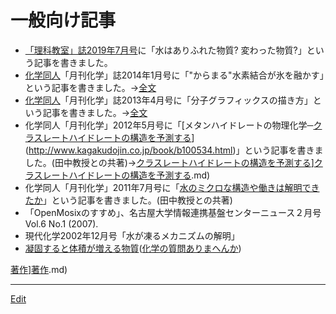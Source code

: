 # 一般向け記事


* [「理科教室」誌2019年7月号](https://www.amazon.co.jp/dp/4780715393)に「水はありふれた物質? 変わった物質?」という記事を書きました。
* [化学同人](http://www.kagakudojin.co.jp/)「月刊化学」誌2014年1月号に「"からまる"水素結合が氷を融かす」という記事を書きました。→[全文](http://www.kagakudojin.co.jp/kagaku/web-kagaku01/c6901/c6901-matsumoto[index](index.md).html)
* [化学同人](http://www.kagakudojin.co.jp/)「月刊化学」誌2013年4月号に「分子グラフィックスの描き方」という記事を書きました。→[全文](http://www.kagakudojin.co.jp/kagaku/web-kagaku03/c6804/c6804-matsumoto[index](index.md).html)
* 化学同人「月刊化学」2012年5月号に「[メタンハイドレートの物理化学─[クラスレートハイドレートの構造を予測する](クラスレートハイドレートの構造を予測する.md)](http://www.kagakudojin.co.jp/book/b100534.html)」という記事を書きました。(田中教授との共著)→[クラスレートハイドレートの構造を予測する](クラスレートハイドレートの構造を予測する.md)][クラスレートハイドレートの構造を予測する](クラスレートハイドレートの構造を予測する.md).md)
* 化学同人「月刊化学」2011年7月号に「[水のミクロな構造や働きは解明できたか](http://www.kagakudojin.co.jp/kagaku/web-kagaku02/c6607/c6607-matsumoto[index](index.md).html)」という記事を書きました。(田中教授との共著)
* 「OpenMosixのすすめ」、名古屋大学情報連携基盤センターニュース２月号 Vol.6 No.1 (2007).
* 現代化学2002年12月号「水が凍るメカニズムの解明」
* [凝固すると体積が増える物質](http://www.chemistryquestion.jp/situmon/shitumon_kurashi_kagaku36_density.html)([化学の質問ありまへんか](http://www.chemistryquestion.jp))

[著作](著作.md)][著作](著作.md).md)





----
[Edit](https://github.com/vitroid/vitroid.github.io/edit/master/MD/一般向け記事.md)
